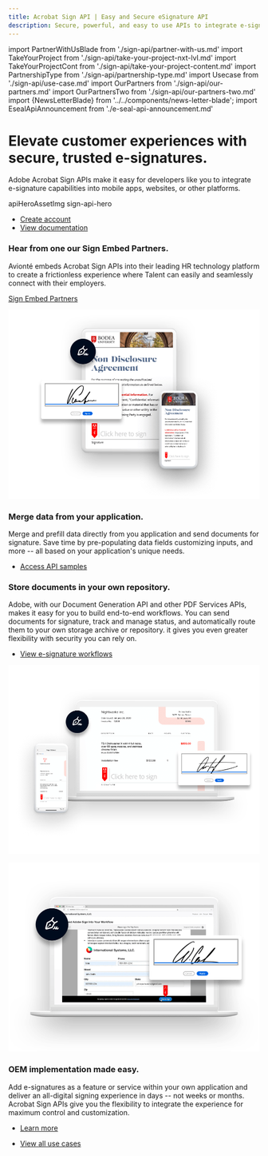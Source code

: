 ```yaml
---
title: Acrobat Sign API | Easy and Secure eSignature API
description: Secure, powerful, and easy to use APIs to integrate e-signatures into your platform, app, or workflow quickly.
---
```

import PartnerWithUsBlade from './sign-api/partner-with-us.md'
import TakeYourProject from './sign-api/take-your-project-nxt-lvl.md'
import TakeYourProjectCont from './sign-api/take-your-project-content.md'
import PartnershipType from './sign-api/partnership-type.md'
import Usecase from './sign-api/use-case.md'
import OurPartners from './sign-api/our-partners.md'
import OurPartnersTwo from './sign-api/our-partners-two.md'
import {NewsLetterBlade} from '../../components/news-letter-blade';
import EsealApiAnnouncement from './e-seal-api-announcement.md'

<Hero slots="heading, text, assetsImg, buttons" customLayout primaryOutline variant="fullwidth" primaryOutline variantsTypeSecondary='primary'  className="signApiHerobgImage Hero-Banner hero-btn-color"/>

# Elevate customer experiences with secure, trusted e-signatures.

Adobe Acrobat Sign APIs make it easy for developers like you to integrate e-signature capabilities into mobile apps, websites, or other platforms.

apiHeroAssetImg sign-api-hero

- [Create account](https://www.adobe.com/sign/developer-form.html)
- [View documentation](https://opensource.adobe.com/acrobat-sign/developer_guide/)

<PartnerWithUsBlade/>

<WrapperComponent slots="content" repeat="1" theme="lightest" className="why-pdf-services Why-PDF-Services-API"/>

<TakeYourProject/>

<WrapperComponent slots="content" repeat="1" theme="lightest" className="padding-zero Key-features-of-Adobe-PDF-Extract-API"/>

<TakeYourProjectCont/>

<WrapperComponent slots="content" repeat="1" theme="light" className="padding-zero Key-features-of-Adobe-PDF-Extract-API"/>

<PartnershipType/>

<TextBlock slots="heading,text,video" theme="lightest" headerElementType="h2" variantsTypePrimary='secondary'  isPrimaryBtn homeZigZag className="video-content div"/>

### Hear from one our Sign Embed Partners.

Avionté embeds Acrobat Sign APIs into their leading HR technology platform to create a frictionless experience where Talent can easily and seamlessly connect with their employers.

[Sign Embed Partners](https://www.youtube.com/watch?v=3Y0mT5BO3bw)

<TextBlock slots="image, heading,text,buttons" theme="lightest" headerElementType="h2" variantsTypePrimary='secondary'  isPrimaryBtn homeZigZag className="home-zigzag-comp-padding Adobe-PDF-Services-API zigzag-cta-one"/>

![EMPTY_ALT](../images/5_Devices_Merge.png)

### Merge data from your application.

Merge and prefill data directly from you application and send documents for signature. Save time by pre-populating data fields customizing inputs, and more -- all based on your application's unique needs.

- [Access API samples](https://opensource.adobe.com/acrobat-sign/developer_guide/samples.html)

<TextBlock slots="heading,text,buttons,image" theme="lightest" headerElementType="h2" variantsTypePrimary='secondary' variantStyleFill = "outline"   homeZigZag className="home-zigzag-comp-padding Adobe-PDF-Services-API zigzag-cta-two"/>

### Store documents in your own repository.

Adobe, with our Document Generation API and other PDF Services APIs, makes it easy for you to build end-to-end workflows. You can send documents for signature, track and manage status, and automatically route them to your own storage archive or repository. it gives you even greater flexibility with security you can rely on.

- [View e-signature workflows](https://opensource.adobe.com/acrobat-sign/developer_guide/apiusage.html#send-for-signing-create-an-agreement)

![EMPTY_ALT](../images/5_Devices_Store.png)

<TextBlock slots="image, heading,text,buttons" theme="lightest" headerElementType="h2" variantsTypePrimary='secondary' variantStyleFill = "outline"   homeZigZag className="home-zigzag-comp-padding Adobe-PDF-Services-API zigzag-cta-three"/>

![EMPTY_ALT](../images/5_Devices_OEM.png)

### OEM implementation made easy.

Add e-signatures as a feature or service within your own application and deliver an all-digital signing experience in days -- not weeks or months. Acrobat Sign APIs give you the flexibility to integrate the experience for maximum control and customization.

- [Learn more](https://adobe.lookbookhq.com/adobesignpartnerpgm/buildtestdeliver)

<WrapperComponent slots="content" repeat="1" theme="light" className="why-pdf-services Why-PDF-Services-API"/>

<Usecase/>

<TextBlock slots="buttons" isCentered theme="light" variantsTypePrimary='secondary' variantStyleFill = "outline"   className='padding-5 Use-cases-for-Adobe-Document-Services view-all-cta'/>

- [View all use cases](/src/pages/use-cases/agreements-and-contracts/sales-proposals-and-contracts/)

<NewsLetterBlade className="news-letter"/>

<WrapperComponent slots="content" repeat="1" theme="lightest" className="why-pdf-services Why-PDF-Services-API"/>

<OurPartners/>

<WrapperComponent slots="content" repeat="1" theme="lightest" className="why-pdf-services Why-PDF-Services-API"/>

<OurPartnersTwo/>
